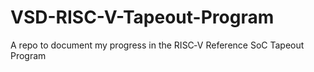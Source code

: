 # VSD-RISC-V-Tapeout-Program
A repo to document my progress in the RISC‑V Reference SoC Tapeout Program
